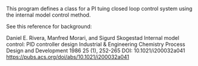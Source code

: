 This program defines a class for a PI tuing closed loop control system using the internal model control method.  

See this reference for background: 

Daniel E. Rivera, Manfred Morari, and Sigurd Skogestad
Internal model control: PID controller design
Industrial & Engineering Chemistry Process Design and Development 1986 25 (1), 252-265
DOI: 10.1021/i200032a041
https://pubs.acs.org/doi/abs/10.1021/i200032a041
